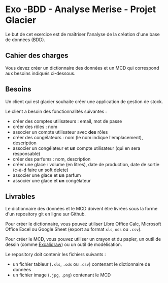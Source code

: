 # Exo -BDD - Analyse Merise - Projet Glacier

Le but de cet exercice est de maîtriser l'analyse de la création d'une base de données (BDD).

## Cahier des charges

Vous devez créer un dictionnaire des données et un MCD qui correspond aux besoins indiqués ci-dessous.

## Besoins

Un client qui est glacier souhaite créer une application de gestion de stock.

Le client a besoin des fonctionnalités suivantes :

- créer des comptes utilisateurs : email, mot de passe
- créer des rôles : nom
- associer un compte utilisateur avec **des** rôles
- créer des congélateurs : nom (le nom indique l'emplacement), description
- associer un congélateur et **un** compte utilisateur (qui en sera responsable)
- créer des parfums : nom, description
- créer une glace : volume (en litres), date de production, date de sortie (c-à-d faire un soft delete)
- associer une glace et **un** parfum
- associer une glace et **un** congélateur

## Livrables

Le dictionnaire des données et le MCD doivent être livrées sous la forme d'un repository git en ligne sur Github.

Pour créer le dictionnaire, vous pouvez utiliser Libre Office Calc, Microsoft Office Excel ou Google Sheet (export au format `xls`, `ods` ou `.csv`).

Pour créer le MCD, vous pouvez utiliser un crayon et du papier, un outil de dessin (comme [Excalidraw](https://excalidraw.com/)) ou un outil de modélisation.

Le repository doit contenir les fichiers suivants :

- un fichier tableur (`.xls`, `.ods` ou `.csv`) contenant le dictionnaire de données
- un fichier image (`.jpg`, `.png`) contenant le MCD
